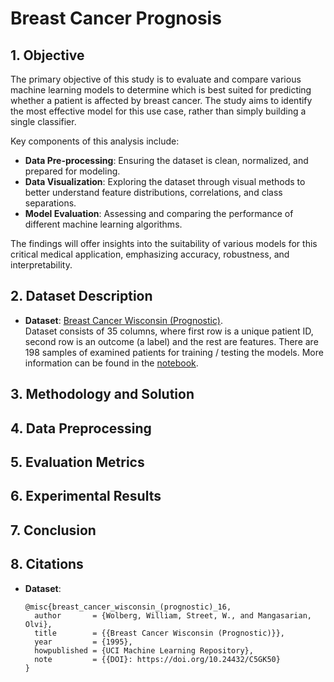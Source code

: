 # Breast Cancer Prognosis

## 1. Objective  
The primary objective of this study is to evaluate and compare various machine learning models to determine which is best suited for predicting whether a patient is affected by breast cancer. The study aims to identify the most effective model for this use case, rather than simply building a single classifier.  

Key components of this analysis include:  
- **Data Pre-processing**: Ensuring the dataset is clean, normalized, and prepared for modeling.  
- **Data Visualization**: Exploring the dataset through visual methods to better understand feature distributions, correlations, and class separations.  
- **Model Evaluation**: Assessing and comparing the performance of different machine learning algorithms.  

The findings will offer insights into the suitability of various models for this critical medical application, emphasizing accuracy, robustness, and interpretability.  


## 2. Dataset Description  
- **Dataset**: [Breast Cancer Wisconsin (Prognostic)](https://archive.ics.uci.edu/dataset/16/breast+cancer+wisconsin+prognostic).  
Dataset consists of 35 columns, where first row is a unique patient ID, second row is an outcome (a label) and the rest are features. There are 198 samples of examined patients for training / testing the models.
More information can be found in the [notebook](jupyter_notebook/data_notebook.ipynb).

## 3. Methodology and Solution   

## 4. Data Preprocessing  

## 5. Evaluation Metrics  

## 6. Experimental Results  

## 7. Conclusion   
## 8. Citations
- **Dataset**:
  ```
  @misc{breast_cancer_wisconsin_(prognostic)_16,
    author       = {Wolberg, William, Street, W., and Mangasarian, Olvi},
    title        = {{Breast Cancer Wisconsin (Prognostic)}},
    year         = {1995},
    howpublished = {UCI Machine Learning Repository},
    note         = {{DOI}: https://doi.org/10.24432/C5GK50}
  }
  ```
